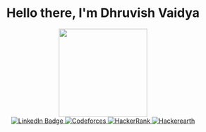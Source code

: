 <div id="header" align="center">
  <h1>Hello there, I'm Dhruvish Vaidya </h1>
  <img src="https://img.stablecog.com/insecure/1920w/aHR0cHM6Ly9iLnN0YWJsZWNvZy5jb20vMTg1OGZmMTktMTI4Ny00NWUwLTg5YjEtYzc0ZWUxZjFjYzUzLmpwZWc.webp" width="200" />

<div id="badges" style = margin-top : 20px>
  <a href="https://www.linkedin.com/in/dhruvish-vaidya-b5881a153/">
    <img src="https://img.shields.io/badge/LinkedIn-blue?style=for-the-badge&logo=linkedin&logoColor=white" alt="LinkedIn Badge"/>
  </a>
  <a href="https://codeforces.com/profile/dvaidya_rk">
    <img src="https://img.shields.io/badge/Codeforces-white?style=for-the-badge&logo=codeforces&logoColor=black" alt="Codeforces"/>
  </a>
  <a href="https://www.hackerrank.com/profile/dvaidya0317">
    <img src="https://img.shields.io/badge/HackerRank-navy?style=for-the-badge&logo=hackerrank&logoColor=white" alt="HackerRank"/>
  </a>
  <a href="https://www.hackerearth.com/@dvaidya17/">
    <img src="https://img.shields.io/badge/Hackerearth-green?style=for-the-badge&logo=hackerearth&logoColor=black" alt="Hackerearth"/>
  </a>
</div>

</div>



